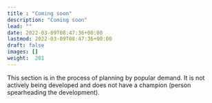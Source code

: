 ```yaml
---
title : "Coming soon"
description: "Coming soon"
lead: ""
date: 2022-03-09T08:47:36+00:00
lastmod: 2022-03-09T08:47:36+00:00
draft: false
images: []
weight:  201
---
```


This section is in the process of planning by popular demand. It is not actively being developed and does not have a champion (person spearheading the development).
